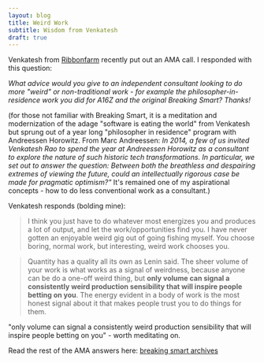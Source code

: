 ```yaml
---
layout: blog
title: Weird Work
subtitle: Wisdom from Venkatesh
draft: true
---
```


Venkatesh from [Ribbonfarm](https://www.ribbonfarm.com/) recently put out an AMA call. I responded with this question:

*What advice would you give to an independent consultant looking to do more "weird" or non-traditional work - for example the philosopher-in-residence work you did for A16Z and the original Breaking Smart? Thanks!*

(for those not familiar with Breaking Smart, it is a meditation and modernization of the adage "software is eating the world" from Venkatesh but sprung out of a year long "philosopher in residence" program with Andreessen Horowitz. From Marc Andreessen: *In 2014, a few of us invited Venkatesh Rao to spend the year at Andreessen Horowitz as a consultant to explore the nature of such historic tech transformations. In particular, we set out to answer the question: Between both the breathless and despairing extremes of viewing the future, could an intellectually rigorous case be made for pragmatic optimism?"* It's remained one of my aspirational concepts - how to do less conventional work as a consultant.)

Venkatesh responds (bolding mine):

> I think you just have to do whatever most energizes you and produces a lot of output, and let the work/opportunities find you. I have never gotten an enjoyable weird gig out of going fishing myself. You choose boring, normal work, but interesting, weird work chooses you.

> Quantity has a quality all its own as Lenin said. The sheer volume of your work is what works as a signal of weirdness, because anyone can be do a one-off weird thing, but **only volume can signal a consistently weird production sensibility that will inspire people betting on you**. The energy evident in a body of work is the most honest signal about it that makes people trust you to do things for them. 

"only volume can signal a consistently weird production sensibility that will inspire people betting on you" - worth meditating on.

Read the rest of the AMA answers here: [breaking smart archives](https://mailchi.mp/ribbonfarm/the-breaking-smart-ama-part-1?e=1ef561aa73)



